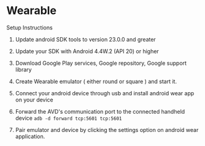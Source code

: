 Wearable
========
Setup Instructions

1. Update android SDK tools to version 23.0.0 and greater

2. Update your SDK with Android 4.4W.2 (API 20) or higher

3. Download Google Play services, Google repository, Google support library

1. Create Wearable emulator ( either round or square ) and start it.

2. Connect your android device through usb and install android wear app on your device

3. Forward the AVD's communication port to the connected handheld device
      `adb -d forward tcp:5601 tcp:5601`
      
4. Pair emulator and device by clicking the settings option on android wear application.





